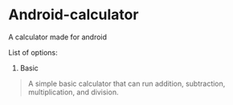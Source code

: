 # Android-calculator
 A calculator made for android

List of options:
1. Basic
> A simple basic calculator that can run addition, subtraction, multiplication, and division.
